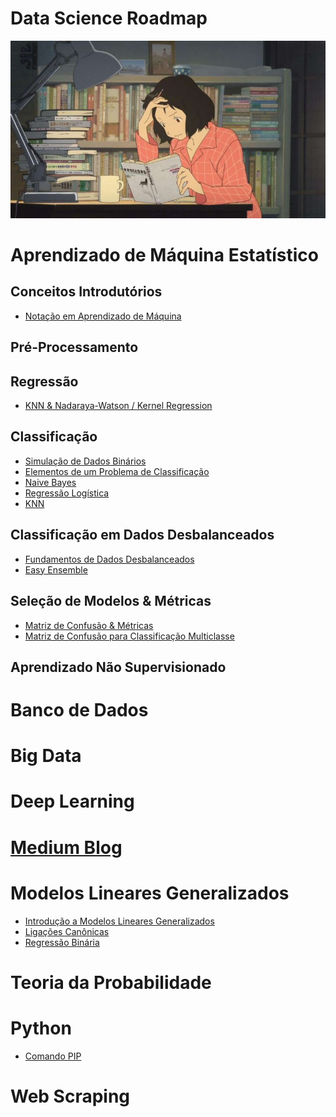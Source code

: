 # Data Science Roadmap

![](study-anime.jpg)

# Aprendizado de Máquina Estatístico

## Conceitos Introdutórios

- [Notação em Aprendizado de Máquina](https://github.com/zheage/Data-Science/blob/4432f42ae38fa9cf8556b17246299267da35266c/Aprendizado%20de%20M%C3%A1quina%20Estat%C3%ADstico/Conceitos%20Introdut%C3%B3rios/Nota%C3%A7%C3%A3o%20em%20Aprendizado%20de%20M%C3%A1quina.ipynb)

## Pré-Processamento

## Regressão

- [KNN & Nadaraya-Watson / Kernel Regression]()

## Classificação
 
- [Simulação de Dados Binários]()
- [Elementos de um Problema de Classificação]()
- [Naive Bayes](https://github.com/zheage/Data-Science/blob/4cf8543c8d73375be16c981cf5a7bdc9e69bdd21/Aprendizado%20de%20M%C3%A1quina%20Estat%C3%ADstico/Classifica%C3%A7%C3%A3o/Naive%20Bayes/Naive%20Bayes.ipynb)
- [Regressão Logística](https://github.com/zheage/Data-Science/blob/4cf8543c8d73375be16c981cf5a7bdc9e69bdd21/Aprendizado%20de%20M%C3%A1quina%20Estat%C3%ADstico/Classifica%C3%A7%C3%A3o/Regress%C3%A3o%20Log%C3%ADstica/Regress%C3%A3o%20Log%C3%ADstica.ipynb)
- [KNN](https://github.com/zheage/Data-Science/blob/30002fe60172f557689ab225459c8bdfd4052912/Aprendizado%20de%20M%C3%A1quina%20Estat%C3%ADstico/Classifica%C3%A7%C3%A3o/KNN/KNN.ipynb)

## Classificação em Dados Desbalanceados

- [Fundamentos de Dados Desbalanceados](https://github.com/zheage/Data-Science/blob/8d7ddd11f78d46d1ab40be1c9136222053ec09d8/Aprendizado%20de%20M%C3%A1quina%20Estat%C3%ADstico/Classifica%C3%A7%C3%A3o%20com%20Dados%20Desbalanceados/Fundamentos%20de%20Dados%20Desbalanceados.ipynb)
- [Easy Ensemble](https://github.com/zheage/Data-Science/blob/8d7ddd11f78d46d1ab40be1c9136222053ec09d8/Aprendizado%20de%20M%C3%A1quina%20Estat%C3%ADstico/Classifica%C3%A7%C3%A3o%20com%20Dados%20Desbalanceados/Easy%20Ensemble.ipynb)

## Seleção de Modelos & Métricas

- [Matriz de Confusão & Métricas](https://github.com/zheage/Data-Science/blob/9bdf08ef2a3b1a0154c20258184203b8a2d792be/Aprendizado%20de%20M%C3%A1quina%20Estat%C3%ADstico/Sele%C3%A7%C3%A3o%20de%20Modelos%20%26%20M%C3%A9tricas/Matriz%20de%20Confus%C3%A3o.ipynb)
- [Matriz de Confusão para Classificação Multiclasse](https://github.com/zheage/Data-Science/blob/29d2d348c38ffa1f0f125f801c56595f02797112/Aprendizado%20de%20M%C3%A1quina%20Estat%C3%ADstico/Sele%C3%A7%C3%A3o%20de%20Modelos%20%26%20M%C3%A9tricas/Matriz%20de%20Confus%C3%A3o%20para%20Classifica%C3%A7%C3%A3o%20Multiclasse.ipynb)

## Aprendizado Não Supervisionado

# Banco de Dados

# Big Data

# Deep Learning

# [Medium Blog](https://medium.com/@heage)

# Modelos Lineares Generalizados

- [Introdução a Modelos Lineares Generalizados](https://github.com/zheage/Data-Science/blob/4432f42ae38fa9cf8556b17246299267da35266c/Modelos%20Lineares%20Generalizados/Introdu%C3%A7%C3%A3o/Introdu%C3%A7%C3%A3o%20a%20Modelos%20Lineares%20Generalizados.ipynb)
- [Ligações Canônicas](https://github.com/zheage/Data-Science/blob/4432f42ae38fa9cf8556b17246299267da35266c/Modelos%20Lineares%20Generalizados/Liga%C3%A7%C3%B5es%20Can%C3%B4nicas/Liga%C3%A7%C3%B5es%20Can%C3%B4nicas.ipynb)
- [Regressão Binária]()

# Teoria da Probabilidade

# Python

- [Comando PIP](https://github.com/zheage/Data-Science/blob/b2fc78cfe4d30f66ea7b82f702a9a12df3b4a17d/Python/Comando%20PIP/Comando%20PIP.ipynb)

# Web Scraping